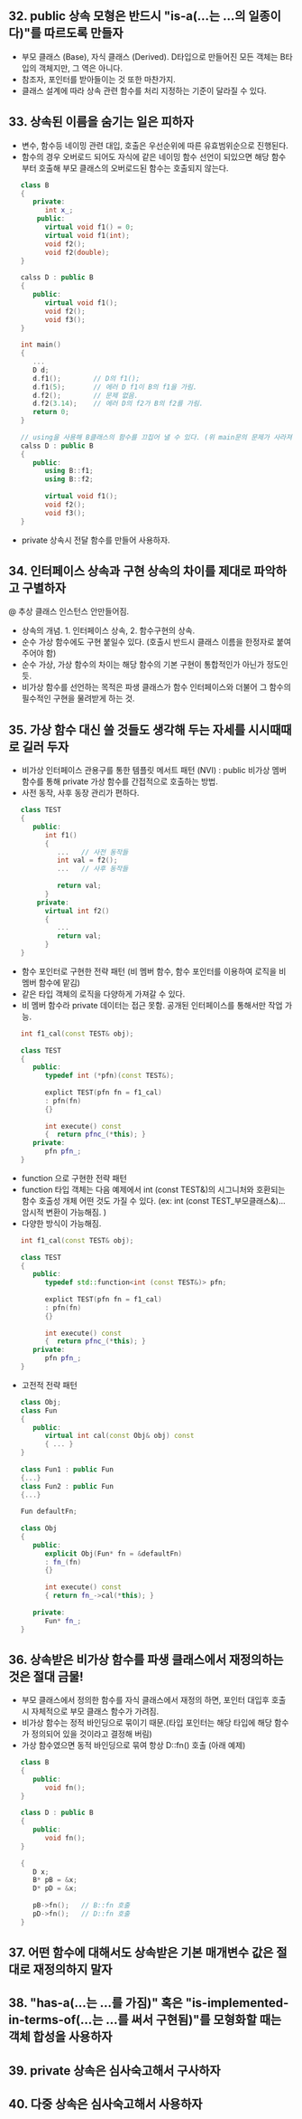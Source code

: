 
## 32. public 상속 모형은 반드시 "is-a(...는 ...의 일종이다)"를 따르도록 만들자
   
   - 부모 클래스 (Base), 자식 클래스 (Derived).  D타입으로 만들어진 모든 객체는 B타입의 객체지만, 그 역은 아니다.
   - 참조자, 포인터를 받아들이는 것 또한 마찬가지.
   - 클래스 설계에 따라 상속 관련 함수를 처리 지정하는 기준이 달라질 수 있다.

## 33. 상속된 이름을 숨기는 일은 피하자

   - 변수, 함수등 네이밍 관련 대입, 호출은 우선순위에 따른 유효범위순으로 진행된다.
   - 함수의 경우 오버로드 되어도 자식에 같은 네이밍 함수 선언이 되있으면 해당 함수부터 호출해 부모 클래스의 오버로드된 함수는 호출되지 않는다.
```cpp
   class B
   {
      private:
         int x_;
       public:
         virtual void f1() = 0;
         virtual void f1(int);
         void f2();
         void f2(double);
   }
   
   calss D : public B
   {
      public:
         virtual void f1();
         void f2();
         void f3();  
   }
   
   int main()
   {
      ...
      D d;
      d.f1();        // D의 f1();
      d.f1(5);       // 에러 D f1이 B의 f1을 가림.
      d.f2();        // 문제 없음.
      d.f2(3.14);    // 에러 D의 f2가 B의 f2를 가림.
      return 0;
   }
   
   // using을 사용해 B클래스의 함수를 끄집어 낼 수 있다. (위 main문의 문제가 사라져 그대로 사용 가능해짐)
   calss D : public B
   {
      public:
         using B::f1;
         using B::f2;
         
         virtual void f1();
         void f2();
         void f3();  
   }
```
   - private 상속시 전달 함수를 만들어 사용하자.

## 34. 인터페이스 상속과 구현 상속의 차이를 제대로 파악하고 구별하자

   @ 추상 클래스 인스턴스 안만들어짐.
   - 상속의 개념.  1. 인터페이스 상속,  2. 함수구현의 상속.
   - 순수 가상 함수에도 구현 붙일수 있다. (호출시 반드시 클래스 이름을 한정자로 붙여 주어야 함)
   - 순수 가상, 가상 함수의 차이는 해당 함수의 기본 구현이 통합적인가 아닌가 정도인듯.
   - 비가상 함수를 선언하는 목적은 파생 클래스가 함수 인터페이스와 더불어 그 함수의 필수적인 구현을 물려받게 하는 것.

## 35. 가상 함수 대신 쓸 것들도 생각해 두는 자세를 시시때때로 길러 두자
   
   - 비가상 인터페이스 관용구를 통한 템플릿 메서트 패턴 (NVI) : public 비가상 멤버 함수를 통해 private 가상 함수를 간접적으로 호출하는 방법.
   - 사전 동작, 사후 동장 관리가 편하다.
```cpp
   class TEST
   {
      public:
         int f1()
         {
            ...   // 사전 동작들
            int val = f2();
            ...   // 사후 동작들
            
            return val;
         }
       private:
         virtual int f2()
         {
            ...
            return val;
         }
   }
```

   - 함수 포인터로 구현한 전략 패턴 (비 멤버 함수, 함수 포인터를 이용하여 로직을 비 멤버 함수에 맡김)
   - 같은 타입 객체의 로직을 다양하게 가져갈 수 있다. 
   - 비 멤버 함수라 private 데이터는 접근 못함. 공개된 인터페이스를 통해서만 작업 가능.
```cpp
   int f1_cal(const TEST& obj);
   
   class TEST
   {
      public:
         typedef int (*pfn)(const TEST&);
         
         explict TEST(pfn fn = f1_cal)
         : pfn(fn)
         {}
         
         int execute() const
         {  return pfnc_(*this); }
      private:
         pfn pfn_;  
   }
```

   - function 으로 구현한 전략 패턴
   - function 타입 객체는  다음 예제에서 int (const TEST&)의 시그니처와 호환되는 함수 호출성 개체 어떤 것도 가질 수 있다. (ex: int (const TEST_부모클래스&)... 암시적 변환이 가능해짐. )
   - 다양한 방식이 가능해짐.
```cpp
   int f1_cal(const TEST& obj);
   
   class TEST
   {
      public:
         typedef std::function<int (const TEST&)> pfn;
         
         explict TEST(pfn fn = f1_cal)
         : pfn(fn)
         {}
         
         int execute() const
         {  return pfnc_(*this); }
      private:
         pfn pfn_;  
   }
```

   - 고전적 전략 패턴
```cpp
   class Obj;
   class Fun
   {
      public:
         virtual int cal(const Obj& obj) const
         { ... }
   }
   
   class Fun1 : public Fun
   {...}
   class Fun2 : public Fun
   {...}
   
   Fun defaultFn;
   
   class Obj
   {
      public:
         explicit Obj(Fun* fn = &defaultFn)
         : fn_(fn)
         {}
         
         int execute() const
         { return fn_->cal(*this); }
         
      private:
         Fun* fn_;
   }
```

## 36. 상속받은 비가상 함수를 파생 클래스에서 재정의하는 것은 절대 금물!
   
   - 부모 클래스에서 정의한 함수를 자식 클래스에서 재정의 하면, 포인터 대입후 호출시 자체적으로 부모 클래스 함수가 가려짐.
   - 비가상 함수는 정적 바인딩으로 묶이기 때문.(타입 포인터는 해당 타입에 해당 함수가 정의되어 있을 것이라고 결정해 버림)
   - 가상 함수였으면 동적 바인딩으로 묶여 항상 D::fn() 호출 (아래 예제)
```cpp
   class B
   {
      public:
         void fn();
   }
   
   class D : public B
   {
      public:
         void fn();
   }
   
   {
      D x;
      B* pB = &x;
      D* pD = &x;
      
      pB->fn();   // B::fn 호출
      pD->fn();   // D::fn 호출
   }
```

## 37. 어떤 함수에 대해서도 상속받은 기본 매개변수 값은 절대로 재정의하지 말자

## 38. "has-a(...는 ...를 가짐)" 혹은 "is-implemented-in-terms-of(...는 ...를 써서 구현됨)"를 모형화할 때는 객체 합성을 사용하자

## 39. private 상속은 심사숙고해서 구사하자

## 40. 다중 상속은 심사숙고해서 사용하자

